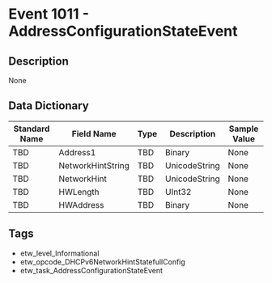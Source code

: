 # Event 1011 - AddressConfigurationStateEvent

## Description
None

## Data Dictionary
|Standard Name|Field Name|Type|Description|Sample Value|
|---|---|---|---|---|
|TBD|Address1|TBD|Binary|None|None|
|TBD|NetworkHintString|TBD|UnicodeString|None|None|
|TBD|NetworkHint|TBD|UnicodeString|None|None|
|TBD|HWLength|TBD|UInt32|None|None|
|TBD|HWAddress|TBD|Binary|None|None|

## Tags
* etw_level_Informational
* etw_opcode_DHCPv6NetworkHintStatefullConfig
* etw_task_AddressConfigurationStateEvent